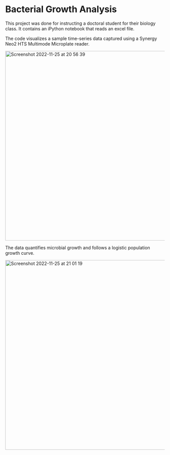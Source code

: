 # Bacterial Growth Analysis

This project was done for instructing a doctoral student for their biology class. It contains an iPython notebook that reads an excel file. 

The code visualizes a sample time-series data captured using a Synergy Neo2 HTS Multimode Microplate reader. 

<img width="600" alt="Screenshot 2022-11-25 at 20 56 39" src="https://user-images.githubusercontent.com/33852995/204068040-3e472d00-d35f-4c09-9913-811e9be9ab84.png">

The data quantifies microbial growth and follows a logistic population growth curve. 

<img width="600" alt="Screenshot 2022-11-25 at 21 01 19" src="https://user-images.githubusercontent.com/33852995/204068126-2ac3d17a-0c66-4ad2-a666-6e025eaf92bf.png">
